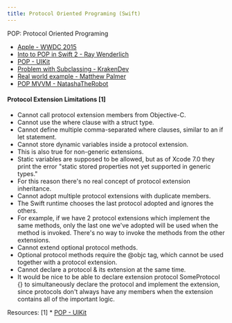 ```yaml
---
title: Protocol Oriented Programing (Swift) 
---
```


POP: Protocol Oriented Programing

* [Apple - WWDC 2015](https://developer.apple.com/videos/play/wwdc2015/408/)
* [Into to POP in Swift 2 - Ray Wenderlich](https://www.raywenderlich.com/109156/introducing-protocol-oriented-programming-in-swift-2)
* [POP - UIKit](https://www.captechconsulting.com/blogs/ios-9-tutorial-series-protocol-oriented-programming-with-uikit)
* [Problem with Subclassing - KrakenDev](http://krakendev.io/blog/subclassing-can-suck-and-heres-why)
* [Real world example - Matthew Palmer](http://matthewpalmer.net/blog/2015/08/30/protocol-oriented-programming-in-the-real-world/)
* [POP MVVM - NatashaTheRobot](https://www.natashatherobot.com/swift-2-0-protocol-oriented-mvvm/)



#### Protocol Extension Limitations [1]

* Cannot call protocol extension members from Objective-C.
* Cannot use the where clause with a struct type.
* Cannot define multiple comma-separated where clauses, similar to an if let statement.
* Cannot store dynamic variables inside a protocol extension.
* This is also true for non-generic extensions.
* Static variables are supposed to be allowed, but as of Xcode 7.0 they print the error "static stored properties not yet supported in generic types."
* For this reason there's no real concept of protocol extension inheritance.
* Cannot adopt multiple protocol extensions with duplicate members.
* The Swift runtime chooses the last protocol adopted and ignores the others.
* For example, if we have 2 protocol extensions which implement the same methods, only the last one we've adopted will be used when the method is invoked. There's no way to invoke the methods from the other extensions.
* Cannot extend optional protocol methods.
* Optional protocol methods require the @objc tag, which cannot be used together with a protocol extension.
* Cannot declare a protocol & its extension at the same time.
* It would be nice to be able to declare extension protocol SomeProtocol {} to simultaneously declare the protocol and implement the extension, since protocols don't always have any members when the extension contains all of the important logic.


Resources:
[1] * [POP - UIKit](https://www.captechconsulting.com/blogs/ios-9-tutorial-series-protocol-oriented-programming-with-uikit)
